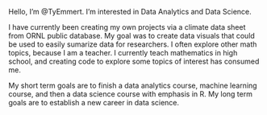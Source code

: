 Hello, I’m @TyEmmert.
I’m interested in Data Analytics and Data Science.

I have currently been creating my own projects via a climate data sheet from ORNL public database. My goal was to create data visuals that could be used to easily sumarize data for researchers. I often explore other math topics, because I am a teacher. I currently teach mathematics in high school, and creating code to explore some topics of interest has consumed me.

My short term goals are to finish a data analytics course, machine learning course, and then a data science course with emphasis in R.
My long term goals are to establish a new career in data science.
